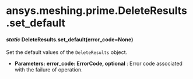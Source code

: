 <a id="ansys-meshing-prime-deleteresults-set-default"></a>

# ansys.meshing.prime.DeleteResults.set_default

<a id="ansys.meshing.prime.DeleteResults.set_default"></a>

#### *static* DeleteResults.set_default(error_code=None)

Set the default values of the `DeleteResults` object.

* **Parameters:**
  **error_code: ErrorCode, optional**
  : Error code associated with the failure of operation.

<!-- !! processed by numpydoc !! -->
